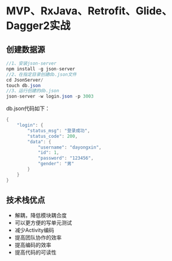 # MVP、RxJava、Retrofit、Glide、Dagger2实战

## 创建数据源

```java
//1、安装json-server
npm install -g json-server
//2、在指定目录创建db.json文件
cd JsonServer/
touch db.json
//3、运行创建的db.json
json-server -w login.json -p 3003
```

db.json代码如下：

```java
{
    "login": {
        "status_msg": "登录成功",
        "status_code": 200,
        "data": {
            "username": "dayongxin",
            "id": 1,
            "password": "123456",
            "gender": "男"
        }
    }
}
```

## 技术栈优点

- 解耦，降低模块耦合度
- 可以更方便的写单元测试
- 减少Activity编码
- 提高团队协作的效率
- 提高编码的效率
- 提高代码的可读性